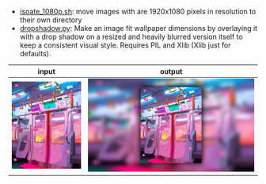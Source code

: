 - [isoate_1080p.sh](isoate_1080p.sh): move images with are 1920x1080 pixels in resolution to their own directory
- [dropshadow.py](dropshadow.py): Make an image fit wallpaper dimensions by overlaying it with a drop shadow on a resized and heavily blurred version itself to keep a consistent visual style. Requires PIL and Xlib (Xlib just for defaults).

| input | output |
|---|---|
| ![alt](assets/base.jpg) | ![alt](assets/drop.jpg) |
